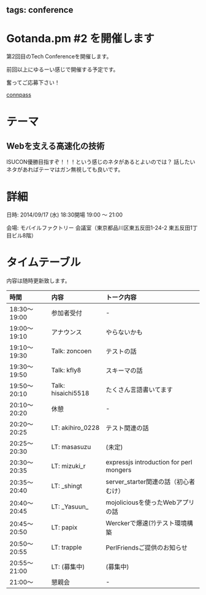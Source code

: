 tags: conference
---
# Gotanda.pm #2 を開催します

第2回目のTech Conferenceを開催します。

前回以上にゆるーい感じで開催する予定です。

奮ってご応募下さい！

[connpass](http://gotanda-pm.connpass.com/event/8404/)

# テーマ

## Webを支える高速化の技術

ISUCON優勝目指すぞ！！！という感じのネタがあるとよいのでは？
話したいネタがあればテーマはガン無視しても良いです。

# 詳細

日時: 2014/09/17 (水) 18:30開場 19:00 〜 21:00

会場: モバイルファクトリー 会議室（東京都品川区東五反田1-24-2 東五反田1丁目ビル8階）

# タイムテーブル

内容は随時更新致します。

| 時間         | 内容                 | トーク内容                                     |
|:-------------|:---------------------|:-----------------------------------------------|
| 18:30〜19:00 | 参加者受付           | -                                              |
| 19:00〜19:10 | アナウンス           | やらないかも                                   |
| 19:10〜19:30 | Talk: zoncoen        | テストの話                                     |
| 19:30〜19:50 | Talk: kfly8          | スキーマの話                                   |
| 19:50〜20:10 | Talk: hisaichi5518   | たくさん言語書いてます                         |
| 20:10〜20:20 | 休憩                 | -                                              |
| 20:20〜20:25 | LT: akihiro_0228     | テスト関連の話                                 |
| 20:25〜20:30 | LT: masasuzu         | (未定)                                         |
| 20:30〜20:35 | LT: mizuki_r         | expressjs introduction for perl mongers        |
| 20:35〜20:40 | LT: \_shingt         | server_starter関連の話（初心者むけ）           |
| 20:40〜20:45 | LT: \_Yasuun\_       | mojoliciousを使ったWebアプリの話               |
| 20:45〜20:50 | LT: papix            | Werckerで爆速(?)テスト環境構築                 |
| 20:50〜20:55 | LT: trapple          | PerlFriendsご提供のお知らせ                    |
| 20:55〜21:00 | LT: (募集中)         | (募集中)                                       |
| 21:00〜      | 懇親会               | -                                              |
